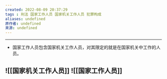 ```yaml
---
created: 2022-08-09 20:37:29
tags : 刑法 国家工作人员 国家机关工作人员 犯罪构成
aliases: undefined
原作者: undefined
来源: undefined
---
```

---
* 国家工作人员包含国家机关工作人员，对其限定的就是在国家机关中工作的人员。


![[国家机关工作人员]]
![[国家工作人员]]
---

